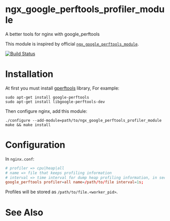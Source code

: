 # ngx_google_perftools_profiler_module
A better tools for nginx with google_perftools

This module is inspired by official [`ngx_google_perftools_module`](https://nginx.org/en/docs/ngx_google_perftools_module.html).

[![Build Status](https://travis-ci.org/chronolaw/ngx_google_perftools_profiler_module.svg?branch=master)](https://travis-ci.org/chronolaw/ngx_google_perftools_profiler_module)

# Installation

At first you must install [gperftools](https://github.com/gperftools/gperftools) library, For example:

```apt
sudo apt-get install google-perftools
sudo apt-get install libgoogle-perftools-dev
```

Then configure nginx, add this module:

```shell
./configure --add-module=path/to/ngx_google_perftools_profiler_module
make && make install
```

# Configuration

In `nginx.conf`:

```conf
# profiler => cpu|heap|all
# name => file that keeps profiling information
# interval => time interval for dump heap profiling information, in seconds
google_perftools profiler=all name=/path/to/file interval=1s;
```
Profiles will be stored as `/path/to/file.<worker_pid>`.

# See Also


